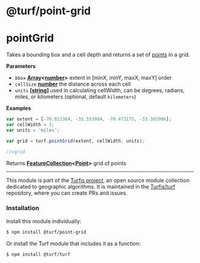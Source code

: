 # @turf/point-grid

# pointGrid

Takes a bounding box and a cell depth and returns a set of [points](http://geojson.org/geojson-spec.html#point) in a grid.

**Parameters**

-   `bbox` **[Array](https://developer.mozilla.org/en-US/docs/Web/JavaScript/Reference/Global_Objects/Array)&lt;[number](https://developer.mozilla.org/en-US/docs/Web/JavaScript/Reference/Global_Objects/Number)>** extent in [minX, minY, maxX, maxY] order
-   `cellSize` **[number](https://developer.mozilla.org/en-US/docs/Web/JavaScript/Reference/Global_Objects/Number)** the distance across each cell
-   `units` **\[[string](https://developer.mozilla.org/en-US/docs/Web/JavaScript/Reference/Global_Objects/String)]** used in calculating cellWidth, can be degrees, radians, miles, or kilometers (optional, default `kilometers`)

**Examples**

```javascript
var extent = [-70.823364, -33.553984, -70.473175, -33.302986];
var cellWidth = 3;
var units = 'miles';

var grid = turf.pointGrid(extent, cellWidth, units);

//=grid
```

Returns **[FeatureCollection](http://geojson.org/geojson-spec.html#feature-collection-objects)&lt;[Point](http://geojson.org/geojson-spec.html#point)>** grid of points

<!-- This file is automatically generated. Please don't edit it directly:
if you find an error, edit the source file (likely index.js), and re-run
./scripts/generate-readmes in the turf project. -->

---

This module is part of the [Turfjs project](http://turfjs.org/), an open source
module collection dedicated to geographic algorithms. It is maintained in the
[Turfjs/turf](https://github.com/Turfjs/turf) repository, where you can create
PRs and issues.

### Installation

Install this module individually:

```sh
$ npm install @turf/point-grid
```

Or install the Turf module that includes it as a function:

```sh
$ npm install @turf/turf
```
